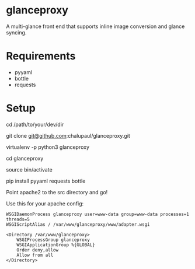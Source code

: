 glanceproxy
===========

A multi-glance front end that supports inline image conversion and glance syncing.

Requirements
============


*  pyyaml
*  bottle
*  requests

Setup
=====

cd /path/to/your/dev/dir

git clone git@github.com:chalupaul/glanceproxy.git

virtualenv -p python3 glanceproxy

cd glanceproxy

source bin/activate

pip install pyyaml requests bottle

Point apache2 to the src directory and go!

Use this for your apache config:


    WSGIDaemonProcess glanceproxy user=www-data group=www-data processes=1 threads=5
    WSGIScriptAlias / /var/www/glanceproxy/www/adapter.wsgi

    <Directory /var/www/glanceproxy>
        WSGIProcessGroup glanceproxy
        WSGIApplicationGroup %{GLOBAL}
        Order deny,allow
        Allow from all
    </Directory>